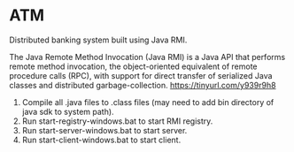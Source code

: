 # ATM
Distributed banking system built using Java RMI.

The Java Remote Method Invocation (Java RMI) is a Java API that performs remote method invocation, the object-oriented equivalent of remote procedure calls (RPC), with support for direct transfer of serialized Java classes and distributed garbage-collection.
https://tinyurl.com/y939r9h8

1. Compile all .java files to .class files (may need to add bin directory of java sdk to system path).
2. Run start-registry-windows.bat to start RMI registry.
3. Run start-server-windows.bat to start server.
4. Run start-client-windows.bat to start client.
